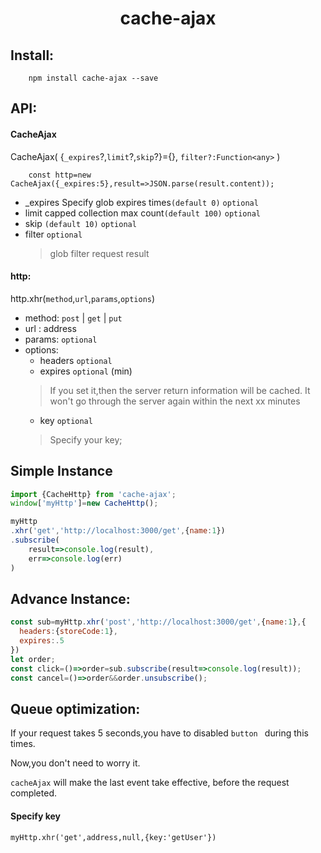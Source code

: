 <h1 style="text-align:center">cache-ajax</center>

Install:
---
        npm install cache-ajax --save

API:
---
#### CacheAjax
CacheAjax(
    {`_expires`?,`limit`?,`skip`?}={},
    `filter?:Function<any>`
)
        
        const http=new CacheAjax({_expires:5},result=>JSON.parse(result.content));

- _expires Specify glob expires times`(default 0)` `optional`
- limit capped collection max count`(default 100)` `optional`
- skip `(default 10)` `optional`
- filter `optional`
    >glob filter request result


#### http:
http.xhr(`method`,`url`,`params`,`options`)
- method: `post` | `get` | `put`
- url : address
- params: `optional`
- options:
    - headers `optional`
    - expires `optional` (min)
    > If you set it,then the server return information will be cached.
    It won't go through the server again within the next xx minutes
    - key `optional`
    > Specify your key;
    
Simple Instance
---
```js
import {CacheHttp} from 'cache-ajax';
window['myHttp']=new CacheHttp();

myHttp
.xhr('get','http://localhost:3000/get',{name:1})
.subscribe(
    result=>console.log(result),
    err=>console.log(err)
)
```
Advance Instance:
---
```js
const sub=myHttp.xhr('post','http://localhost:3000/get',{name:1},{
  headers:{storeCode:1},
  expires:.5
})
let order;
const click=()=>order=sub.subscribe(result=>console.log(result));
const cancel=()=>order&&order.unsubscribe();
```

Queue optimization:
---
If your request takes 5 seconds,you have to disabled `button ` during this times.

Now,you don't need to worry it.

`cacheAjax` will make the last event take effective, before the request completed.

#### Specify key
```
myHttp.xhr('get',address,null,{key:'getUser'})
```
